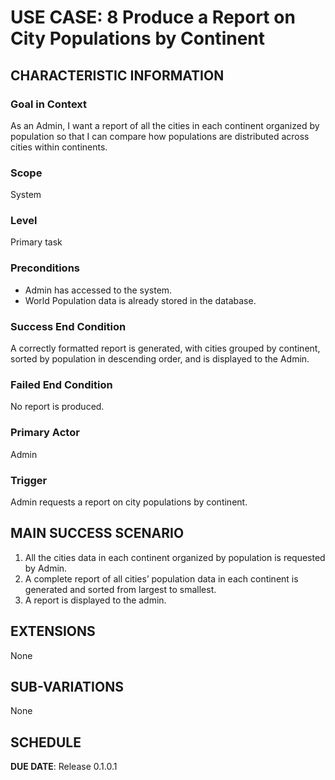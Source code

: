 # USE CASE: 8 Produce a Report on City Populations by Continent

## CHARACTERISTIC INFORMATION

### Goal in Context
As an Admin, I want a report of all the cities in each continent organized by population so that I can compare how populations are distributed across cities within continents.

### Scope
System

### Level
Primary task

### Preconditions
* Admin has accessed to the system.
* World Population data is already stored in the database.

### Success End Condition
A correctly formatted report is generated, with cities grouped by continent, sorted by population in descending order, and is displayed to the Admin.

### Failed End Condition
No report is produced.

### Primary Actor
Admin

### Trigger
Admin requests a report on city populations by continent.

## MAIN SUCCESS SCENARIO
1.	All the cities data in each continent organized by population is requested by Admin.
2.	A complete report of all cities’ population data in each continent is generated and sorted from largest to smallest.
3.	A report is displayed to the admin.

## EXTENSIONS
None

## SUB-VARIATIONS
None

## SCHEDULE

**DUE DATE**: Release 0.1.0.1